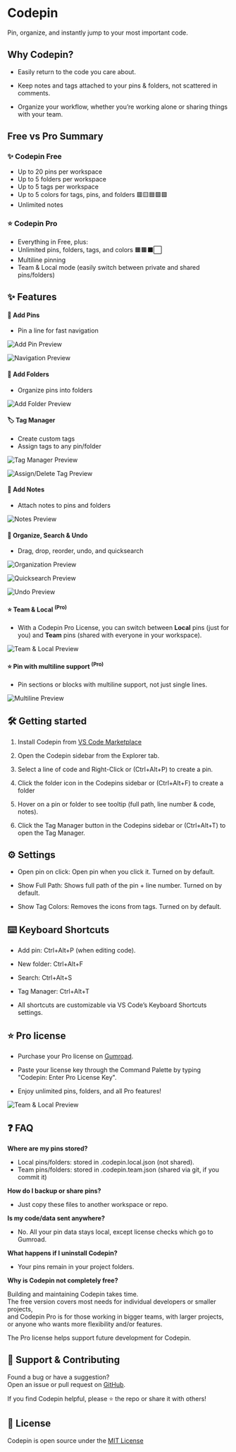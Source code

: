 # Codepin

Pin, organize, and instantly jump to your most important code.

## Why Codepin?
- Easily return to the code you care about.

- Keep notes and tags attached to your pins & folders, not scattered in comments.

- Organize your workflow, whether you’re working alone or sharing things with your team.

## Free vs Pro Summary

### ✨ Codepin Free
- Up to 20 pins per workspace
- Up to 5 folders per workspace
- Up to 5 tags per workspace
- Up to 5 colors for tags, pins, and folders 🟥🟨🟦🟩🟪
- Unlimited notes

### ⭐ Codepin Pro 
- Everything in Free, plus:
- Unlimited pins, folders, tags, and colors 🟧🟫⬛⬜
- Multiline pinning
- Team & Local mode (easily switch between private and shared pins/folders)

## ✨ Features

#### 📌 Add Pins
- Pin a line for fast navigation

![Add Pin Preview](media/Codepin_addpin.gif)

![Navigation Preview](media/Codepin_navigation.gif)

#### 📁 Add Folders
- Organize pins into folders

![Add Folder Preview](media/Codepin_addfolder.gif)

#### 🏷️ Tag Manager
- Create custom tags
- Assign tags to any pin/folder

![Tag Manager Preview](media/Codepin_tagmanager.gif)

![Assign/Delete Tag Preview](media/Codepin_assignremovetag.gif)

#### 📄 Add Notes
- Attach notes to pins and folders

![Notes Preview](media/Codepin_addnote.gif)

#### 📂 Organize, Search & Undo
- Drag, drop, reorder, undo, and quicksearch

![Organization Preview](media/Codepin_organize.gif)

![Quicksearch Preview](media/Codepin_search.gif)

![Undo Preview](media/Codepin_undo.gif)

#### ⭐ Team & Local <sup>(Pro)</sup>
- With a Codepin Pro License, you can switch between **Local** pins (just for you) and **Team** pins (shared with everyone in your workspace).

![Team & Local Preview](media/Codepin_teamfeature.gif)

#### ⭐ Pin with multiline support <sup>(Pro)</sup>
- Pin sections or blocks with multiline support, not just single lines.

![Multiline Preview](media/Codepin_multiline.gif)

## 🛠️ Getting started

1. Install Codepin from [VS Code Marketplace](https://marketplace.visualstudio.com/vscode)

2. Open the Codepin sidebar from the Explorer tab.

3. Select a line of code and Right-Click or (Ctrl+Alt+P) to create a pin.

4. Click the folder icon in the Codepins sidebar or (Ctrl+Alt+F) to create a folder

5. Hover on a pin or folder to see tooltip (full path, line number & code, notes).

6. Click the Tag Manager button in the Codepins sidebar or (Ctrl+Alt+T) to open the Tag Manager.

## ⚙️ Settings

- Open pin on click: Open pin when you click it. Turned on by default.

- Show Full Path: Shows full path of the pin + line number. Turned on by default.

- Show Tag Colors: Removes the icons from tags. Turned on by default.

## ⌨️ Keyboard Shortcuts

- Add pin: Ctrl+Alt+P (when editing code).

- New folder: Ctrl+Alt+F

- Search: Ctrl+Alt+S

- Tag Manager: Ctrl+Alt+T

- All shortcuts are customizable via VS Code’s Keyboard Shortcuts settings.

## ⭐ Pro license

- Purchase your Pro license on [Gumroad](https://echogrid.gumroad.com/l/codepinprolicensekey).

- Paste your license key through the Command Palette by typing "Codepin: Enter Pro License Key".

- Enjoy unlimited pins, folders, and all Pro features!

![Team & Local Preview](media/Codepin_license.gif)

## ❓ FAQ

**Where are my pins stored?**
- Local pins/folders: stored in .codepin.local.json (not shared).
- Team pins/folders: stored in .codepin.team.json (shared via git, if you commit it)

**How do I backup or share pins?**
- Just copy these files to another workspace or repo.

**Is my code/data sent anywhere?**
- No. All your pin data stays local, except license checks which go to Gumroad.

**What happens if I uninstall Codepin?**
- Your pins remain in your project folders.

**Why is Codepin not completely free?**

Building and maintaining Codepin takes time.  
The free version covers most needs for individual developers or smaller projects,  
and Codepin Pro is for those working in bigger teams,
with larger projects, or anyone who wants more flexibility and/or features.  

The Pro license helps support future development for Codepin.

## 🤝 Support & Contributing

Found a bug or have a suggestion?  
Open an issue or pull request on [GitHub](https://github.com/echogridstudio/Codepin).

If you find Codepin helpful, please ⭐ the repo or share it with others!

## 📝 License

Codepin is open source under the [MIT License](/LICENSE)